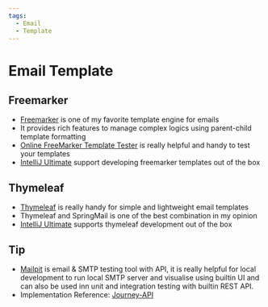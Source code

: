```yaml
---
tags:
  - Email
  - Template
---
```

# Email Template

## Freemarker

- [Freemarker](https://freemarker.apache.org/index.html) is one of my favorite template engine for emails
- It provides rich features to manage complex logics using parent-child template formatting
- [Online FreeMarker Template Tester](https://try.freemarker.apache.org/) is really helpful and handy to test your
  templates
- [IntelliJ Ultimate](https://www.jetbrains.com/help/idea/template-data-languages.html) support developing freemarker
  templates out of the box

## Thymeleaf

- [Thymeleaf](https://www.thymeleaf.org/doc/articles/springmail.html) is really handy for simple and lightweight email
  templates
- Thymeleaf and SpringMail is one of the best combination in my opinion
- [IntelliJ Ultimate](https://www.jetbrains.com/help/idea/thymeleaf.html) supports thymeleaf development out of the box

## Tip

- [Mailpit](https://mailpit.axllent.org/) is email & SMTP testing tool with API, it is really helpful for local
  development
  to run local SMTP server and visualise using builtin UI and can also be used inn unit and integration testing with
  builtin REST API.
- Implementation Reference: [Journey-API](https://github.com/nramc/journey-api) 